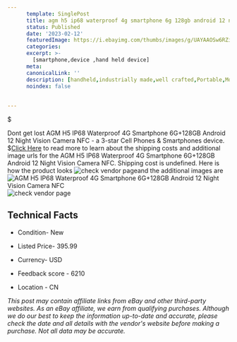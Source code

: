 ```yaml
---
      template: SinglePost
      title: agm h5 ip68 waterproof 4g smartphone 6g 128gb android 12 night vision camera nfc
      status: Published
      date: '2023-02-12'
      featuredImage: https://i.ebayimg.com/thumbs/images/g/UAYAAOSw6RZii8KC/s-l225.jpg
      categories: 
      excerpt: >-
        [smartphone,device ,hand held device]
      meta:
      canonicalLink: ''
      description: [handheld,industrially made,well crafted,Portable,Mobile,Compact,Convenient,Lightweight,Maneuverable,Man-portable,Miniature,Carriable,Hand-held,Light,Holdable,Transportable,Mobile device,Pocket-sized,On-the-go,Wireless,Cordless,Compact size,Convenient size, smartphone,device ,hand held device]
      noindex: false
      
        
---
```

$

Dont get lost  AGM H5 IP68 Waterproof 4G Smartphone 6G+128GB Android 12 Night Vision Camera NFC - a 3-star Cell Phones & Smartphones device.
$[Click Here](https://www.ebay.com/itm/225063984641?hash=item3466dbde01%3Ag%3AUAYAAOSw6RZii8KC&mkevt=1&mkcid=1&mkrid=711-53200-19255-0&campid=%253CePNCampaignId%253E&customid=%253CreferenceId%253E&toolid=10049) to read more to learn about the shipping costs and additional image urls for the AGM H5 IP68 Waterproof 4G Smartphone 6G+128GB Android 12 Night Vision Camera NFC. Shipping cost is undefined. Here is how the product looks ![check vendor page](https://i.ebayimg.com/thumbs/images/g/UAYAAOSw6RZii8KC/s-l225.jpg)and the additional images are![AGM H5 IP68 Waterproof 4G Smartphone 6G+128GB Android 12 Night Vision Camera NFC](https://i.ebayimg.com/images/g/UAYAAOSw6RZii8KC/s-l1200.jpg)![check vendor page](https://origin-galleryplus.ebayimg.com/ws/web/225063984641_2_0_1/225x225.jpg,https://origin-galleryplus.ebayimg.com/ws/web/225063984641_3_0_1/225x225.jpg,https://origin-galleryplus.ebayimg.com/ws/web/225063984641_4_0_1/225x225.jpg,https://origin-galleryplus.ebayimg.com/ws/web/225063984641_5_0_1/225x225.jpg,https://origin-galleryplus.ebayimg.com/ws/web/225063984641_6_0_1/225x225.jpg,https://origin-galleryplus.ebayimg.com/ws/web/225063984641_7_0_1/225x225.jpg,https://origin-galleryplus.ebayimg.com/ws/web/225063984641_8_0_1/225x225.jpg,https://origin-galleryplus.ebayimg.com/ws/web/225063984641_9_0_1/225x225.jpg,https://origin-galleryplus.ebayimg.com/ws/web/225063984641_10_0_1/225x225.jpg,https://origin-galleryplus.ebayimg.com/ws/web/225063984641_11_0_1/225x225.jpg,https://origin-galleryplus.ebayimg.com/ws/web/225063984641_12_0_1/225x225.jpg)



 ## Technical Facts 



     
      

 - Condition- New 


      

 - Listed Price- 395.99 


      

 - Currency- USD 


      

 - Feedback score - 6210 


      

 - Location - CN 


      
      

 *_This post may contain affiliate links from eBay and other third-party websites. As an eBay affiliate, we earn from qualifying purchases. Although we do our best to keep the information up-to-date and accurate, please check the date and all details with the vendor's website before making a purchase. Not all data may be accurate._*







